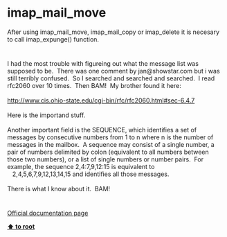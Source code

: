 # imap_mail_move




<div class="phpcode"><span class="html">
After using imap_mail_move, imap_mail_copy or imap_delete it is necesary to call imap_expunge() function.</span>
</div>
  

#


<div class="phpcode"><span class="html">
I had the most trouble with figureing out what the message list was supposed to be.&#xA0; There was one comment by jan@showstar.com but i was still terribly confused.&#xA0; So I searched and searched and searched.&#xA0; I read rfc2060 over 10 times.&#xA0; Then BAM!&#xA0; My brother found it here:<br><br><a href="http://www.cis.ohio-state.edu/cgi-bin/rfc/rfc2060.html#sec-6.4.7" rel="nofollow" target="_blank">http://www.cis.ohio-state.edu/cgi-bin/rfc/rfc2060.html#sec-6.4.7</a><br><br>Here is the importand stuff. <br><br>Another important field is the SEQUENCE, which identifies a set of messages by consecutive numbers from 1 to n where n is the number of messages in the mailbox.&#xA0; A sequence may consist of a single number, a pair of numbers delimited by colon (equivalent to all numbers between those two numbers), or a list of single numbers or number pairs.&#xA0; For example, the sequence 2,4:7,9,12:15 is equivalent to<br>&#xA0;&#xA0; 2,4,5,6,7,9,12,13,14,15 and identifies all those messages.<br><br>There is what I know about it.&#xA0; BAM!</span>
</div>
  

#

[Official documentation page](https://www.php.net/manual/en/function.imap-mail-move.php)

**[⬆ to root](/)**